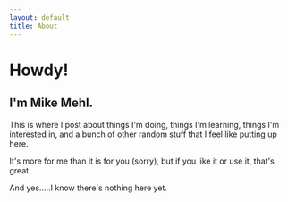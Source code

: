 ```yaml
---
layout: default
title: About
---
```


# Howdy!

## I'm Mike Mehl.

This is where I post about things I'm doing, things I'm learning, things I'm interested in, and a bunch of other random stuff that I feel like putting up here.

It's more for me than it is for you (sorry), but if you like it or use it, that's great. 

And yes.....I know there's nothing here yet. 
